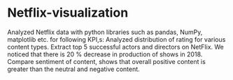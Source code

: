 # Netflix-visualization
Analyzed Netflix data with python libraries such as pandas, NumPy, matplotlib etc. for following KPI,s:
 Analyzed distribution of rating for various content types.
 Extract top 5 successful actors and directors on NetFlix.
 We noticed that there is 20 % decrease in production of shows in 2018.
 Compare sentiment of content, shows that overall positive content is greater than the neutral and negative content.
